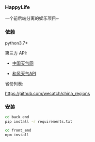 ### HappyLife

一个前后端分离的娱乐项目~


### 依赖

python3.7+

第三方 API:    

- <a href="https://cj.weather.com.cn/plugin/standard" target="_blank">中国天气网</a>

- <a href="https://dev.qweather.com/docs/api/" target="_blank">和风天气API</a>        

省份列表:   

<a href="https://github.com/wecatch/china_regions" target="_blank">https://github.com/wecatch/china_regions</a>        



### 安装

```bash
cd back_end
pip install -r requirements.txt

cd front_end
npm install
```